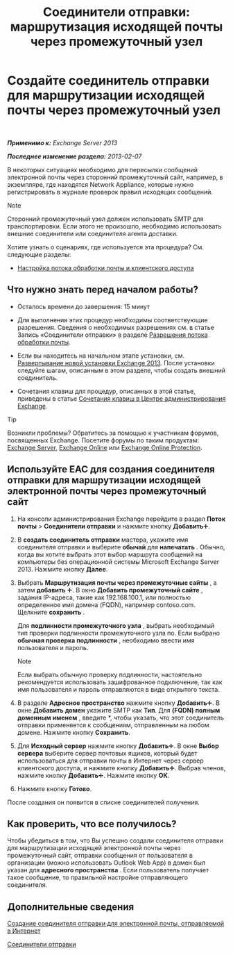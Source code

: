 ﻿---
title: 'Соединители отправки: маршрутизация исходящей почты через промежуточный узел'
TOCTitle: Создайте соединитель отправки для маршрутизации исходящей почты через промежуточный узел
ms:assetid: 4a9ef08e-bd62-4c6b-8790-d24fb0f8f24b
ms:mtpsurl: https://technet.microsoft.com/ru-ru/library/JJ673059(v=EXCHG.150)
ms:contentKeyID: 50488006
ms.date: 04/30/2018
mtps_version: v=EXCHG.150
ms.translationtype: HT
---

# Создайте соединитель отправки для маршрутизации исходящей почты через промежуточный узел

 

_**Применимо к:** Exchange Server 2013_

_**Последнее изменение раздела:** 2013-02-07_

В некоторых ситуациях необходимо для пересылки сообщений электронной почты через сторонний промежуточный сайт, например, в экземпляре, где находятся Network Appliance, которые нужно регистрировать в журнале проверок правил исходящих сообщений.

> [!NOTE]  
> Сторонний промежуточный узел должен использовать SMTP для транспортировки. Если этого не произошло, необходимо использовать внешние соединители или соединителя агента доставки.


Хотите узнать о сценариях, где используется эта процедура? См. следующие разделы:

  - [Настройка потока обработки почты и клиентского доступа](configure-mail-flow-and-client-access-exchange-2013-help.md)

## Что нужно знать перед началом работы?

  - Осталось времени до завершения: 15 минут

  - Для выполнения этих процедур необходимы соответствующие разрешения. Сведения о необходимых разрешениях см. в статье Запись «Соединители отправки» в разделе [Разрешения потока обработки почты](mail-flow-permissions-exchange-2013-help.md).

  - Если вы находитесь на начальном этапе установки, см. [Развертывание новой установки Exchange 2013](deploy-a-new-installation-of-exchange-2013-exchange-2013-help.md). После установки следуйте шагам, описанным в этом разделе, чтобы создать внешний соединитель.

  - Сочетания клавиш для процедур, описанных в этой статье, приведены в статье [Сочетания клавиш в Центре администрирования Exchange](keyboard-shortcuts-in-the-exchange-admin-center-exchange-online-protection-help.md).

> [!TIP]  
> Возникли проблемы? Обратитесь за помощью к участникам форумов, посвященных Exchange. Посетите форумы по таким продуктам: <a href="https://go.microsoft.com/fwlink/p/?linkid=60612">Exchange Server</a>, <a href="https://go.microsoft.com/fwlink/p/?linkid=267542">Exchange Online</a> или <a href="https://go.microsoft.com/fwlink/p/?linkid=285351">Exchange Online Protection</a>.


## Используйте EAC для создания соединителя отправки для маршрутизации исходящей электронной почты через промежуточный сайт

1.  На консоли администрирования Exchange перейдите в раздел **Поток почты** \> **Соединители отправки** и нажмите кнопку **Добавить**![Значок добавления](images/JJ218640.c1e75329-d6d7-4073-a27d-498590bbb558(EXCHG.150).gif "Значок добавления").

2.  В **создать соединитель отправки** мастера, укажите имя соединителя отправки и выберите **обычай** для **напечатать** . Обычно, когда вы хотите выбрать этот выбор маршрута сообщений на компьютеры без операционной системы Microsoft Exchange Server 2013. Нажмите кнопку **Далее**.

3.  Выбрать **Маршрутизация почты через промежуточные сайты** , а затем **добавить** ![Значок добавления](images/JJ218640.c1e75329-d6d7-4073-a27d-498590bbb558(EXCHG.150).gif "Значок добавления"). В окно **Добавить промежуточный сайте** , задания IP-адреса, такие как 192.168.100.1, или полностью определенное имя домена (FQDN), например contoso.com. Щелкните **сохранить** .
    
    Для **подлинности промежуточного узла** , выбрать необходимый тип проверки подлинности промежуточного узла по. Если выбрано **обычная проверка подлинности** , необходимо ввести имя пользователя и пароль.
    
    > [!NOTE]  
    > Если выбрать обычную проверку подлинности, настоятельно рекомендуется использовать зашифрованное подключение, так как имя пользователя и пароль отправляются в виде открытого текста.


4.  В разделе **Адресное пространство** нажмите кнопку **Добавить**![Значок добавления](images/JJ218640.c1e75329-d6d7-4073-a27d-498590bbb558(EXCHG.150).gif "Значок добавления"). В окне **Добавить домен** укажите SMTP как **Тип**. Для **(FQDN) полным доменным именем** , введите \*, чтобы указать, что этот соединитель отправки применяется к сообщениям, отправленным на любом домене. Нажмите кнопку **Сохранить**.

5.  Для **Исходный сервер** нажмите кнопку **Добавить**![Значок добавления](images/JJ218640.c1e75329-d6d7-4073-a27d-498590bbb558(EXCHG.150).gif "Значок добавления"). В окне **Выбор сервера** выберите сервер почтовых ящиков, который будет использоваться для отправки почты в Интернет через сервер клиентского доступа, и нажмите кнопку **Добавить**![Значок добавления](images/JJ218640.c1e75329-d6d7-4073-a27d-498590bbb558(EXCHG.150).gif "Значок добавления"). Выбрав членов, нажмите кнопку **Добавить**![Значок добавления](images/JJ218640.c1e75329-d6d7-4073-a27d-498590bbb558(EXCHG.150).gif "Значок добавления"). Нажмите кнопку **ОК**.

6.  Нажмите кнопку **Готово**.

После создания он появится в списке соединителей получения.

## Как проверить, что все получилось?

Чтобы убедиться в том, что Вы успешно создали соединителя отправки для маршрутизации исходящей электронной почты через промежуточный сайт, отправки сообщения от пользователя в организации (можно использовать Outlook Web App) в домен был указан для **адресного пространства** . Если пользователь получает такое сообщение, то правильной настройке отправляющего соединителя.

## Дополнительные сведения

[Создание соединителя отправки для электронной почты, отправляемой в Интернет](create-a-send-connector-for-email-sent-to-the-internet-exchange-2013-help.md)

[Соединители отправки](send-connectors-exchange-2013-help.md)

